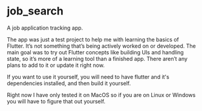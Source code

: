 # job_search

A job application tracking app.

The app was just a test project to help me with learning the basics of Flutter.
It’s not something that’s being actively worked on or developed.
The main goal was to try out Flutter concepts like building UIs and handling state,
so it’s more of a learning tool than a finished app.
There aren’t any plans to add to it or update it right now.

If you want to use it yourself, you will need to have flutter and it's dependencies installed, and then build it yourself.

Right now I have only tested it on MacOS so if you are on Linux or Windows you will have to figure that out yourself.
